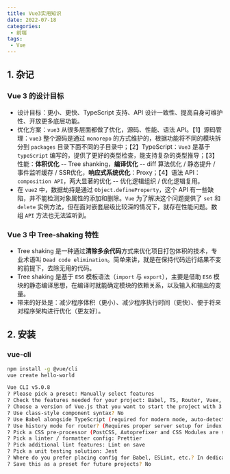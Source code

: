 ```yaml
---
title: Vue3实用知识
date: 2022-07-18
categories:
 - 前端
tags:
 - Vue
---
```


<!-- more -->



## 1. 杂记

### Vue 3 的设计目标

- 设计目标：更小、更快、TypeScript 支持、API 设计一致性、提高自身可维护性、开放更多底层功能。
- 优化方案：`vue3` 从很多层面都做了优化，源码、性能、语法 API。【1】源码管理：`vue3` 整个源码是通过  `monorepo` 的方式维护的，根据功能将不同的模块拆分到 `packages` 目录下面不同的子目录中；【2】TypeScript：`Vue3` 是基于 `typeScript` 编写的，提供了更好的类型检查，能支持复杂的类型推导；【3】性能：**体积优化** -- Tree shanking，**编译优化** -- diff 算法优化 / 静态提升 / 事件监听缓存 / SSR优化，**响应式系统优化**：Proxy；【4】语法 API：`composition API`，两大显著的优化 -- 优化逻辑组织 / 优化逻辑复用。
- 在 `vue2` 中，数据劫持是通过 `Object.defineProperty`，这个 API 有一些缺陷，并不能检测对象属性的添加和删除。`Vue` 为了解决这个问题提供了 `set` 和 `delete` 实例方法，但在面对嵌套层级比较深的情况下，就存在性能问题。数组 `API` 方法也无法监听到。



### Vue 3 中 Tree-shaking 特性

- Tree shaking 是一种通过**清除多余代码**方式来优化项目打包体积的技术，专业术语叫 `Dead code elimination`。简单来讲，就是在保持代码运行结果不变的前提下，去除无用的代码。
- Tree shaking 是基于 `ES6` 模板语法（`import` 与 `export`），主要是借助 `ES6` 模块的静态编译思想，在编译时就能确定模块的依赖关系，以及输入和输出的变量。
- 带来的好处是：减少程序体积（更小）、减少程序执行时间（更快）、便于将来对程序架构进行优化（更友好）。



## 2. 安装

### vue-cli

```bash
npm install -g @vue/cli
vue create hello-world

Vue CLI v5.0.8
? Please pick a preset: Manually select features
? Check the features needed for your project: Babel, TS, Router, Vuex, CSS Pre-processors, Linter, Unit
? Choose a version of Vue.js that you want to start the project with 3.x
? Use class-style component syntax? No
? Use Babel alongside TypeScript (required for modern mode, auto-detected polyfills, transpiling JSX)? Yes
? Use history mode for router? (Requires proper server setup for index fallback in production) Yes
? Pick a CSS pre-processor (PostCSS, Autoprefixer and CSS Modules are supported by default): Less
? Pick a linter / formatter config: Prettier
? Pick additional lint features: Lint on save   
? Pick a unit testing solution: Jest
? Where do you prefer placing config for Babel, ESLint, etc.? In dedicated config files
? Save this as a preset for future projects? No
```

